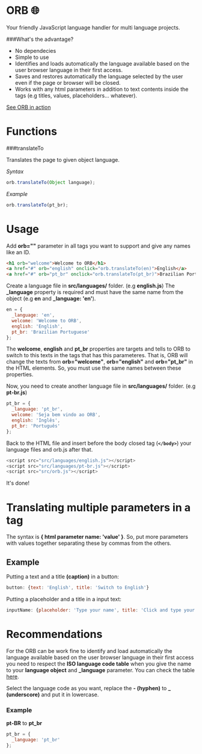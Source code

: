 # ORB :globe_with_meridians:
Your friendly JavaScript language handler for multi language projects.

###What's the advantage?

- No dependecies
- Simple to use
- Identifies and loads automatically the language available based on the user browser language in their first access.
- Saves and restores automatically the language selected by the user even if the page or browser will be closed.
- Works with any html parameters in addition to text contents inside the tags (e.g titles, values, placeholders... whatever).

[See ORB in action](https://daltonmenezes.github.io/orb/example.html)

# Functions

###translateTo

Translates the page to given object language.

*Syntax*
```js
orb.translateTo(Object language);
```
*Example*
```js
orb.translateTo(pt_br);
```

# Usage
Add **orb=""** parameter in all tags you want to support and give any names like an ID.
```html
<h1 orb="welcome">Welcome to ORB</h1>
<a href="#" orb="english" onclick="orb.translateTo(en)">English</a>
<a href="#" orb="pt_br" onclick="orb.translateTo(pt_br)">Brazilian Portuguese</a>
```
Create a language file in **src/languages/** folder. (e.g **english.js**) 
The **_language** property is required and must have the same name from the object (e.g **en** and **_language: 'en'**).
```js
en = {
  _language: 'en',
  welcome: 'Welcome to ORB',
  english: 'English',
  pt_br: 'Brazilian Portuguese'  
};
```
The **welcome**, **english** and **pt_br** properties are targets and tells to ORB to switch to this texts in the tags that has this parameteres. That is, ORB will change the texts from **orb="welcome"**, **orb="english"** and **orb="pt_br"** in the HTML elements. So, you must use the same names between these properties.

Now, you need to create another language file in **src/languages/** folder. (e.g **pt-br.js**)

```js
pt_br = {
  _language: 'pt_br',
  welcome: 'Seja bem vindo ao ORB',
  english: 'Inglês',
  pt_br: 'Português'
};
```
Back to the HTML file and insert before the body closed tag (**`</body>`**) your language files and orb.js after that.
```js
<script src="src/languages/english.js"></script>
<script src="src/languages/pt-br.js"></script>
<script src="src/orb.js"></script>
```
It's done!

# Translating multiple parameters in a tag

The syntax is **{ html parameter name: 'value' }**. So, put more parameters with values together separating these by commas from the others.

## Example

Putting a text and a title **(caption)** in a button:
```js
button: {text: 'English', title: 'Switch to English'}
```
Putting a placeholder and a title in a input text:
```js
inputName: {placeholder: 'Type your name', title: 'Click and type your name.'}
```
# Recommendations

For the ORB can be work fine to identify and load automatically the language available based on the user browser language in their first access you need to respect the **ISO language code table** when you give the name to your **language object** and **_language** parameter. You can check the table [here](http://www.lingoes.net/en/translator/langcode.htm).

Select the language code as you want, replace the **- (hyphen)** to **_ (underscore)** and put it in lowercase.

### Example

**pt-BR** to **pt_br**
```js
pt_br = {
  _language: 'pt_br'
};
```

